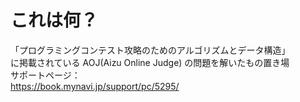 # これは何？
「プログラミングコンテスト攻略のためのアルゴリズムとデータ構造」  
に掲載されている AOJ(Aizu Online Judge) の問題を解いたもの置き場  
サポートページ：  
https://book.mynavi.jp/support/pc/5295/
